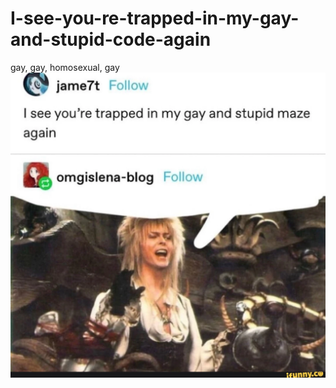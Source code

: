 # I-see-you-re-trapped-in-my-gay-and-stupid-code-again
gay, gay, homosexual, gay
![alt text](gayAndStupidMaze.webp "Title")
